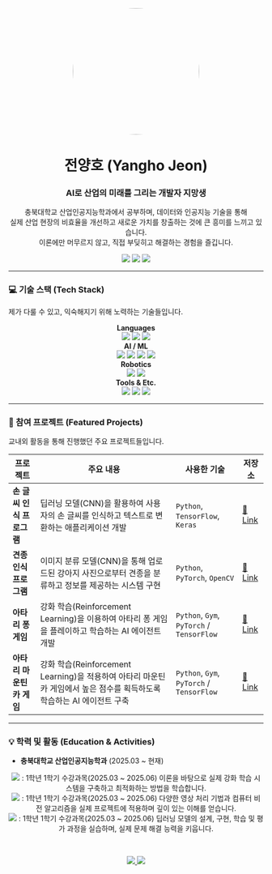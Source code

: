 <p align="center">
  <img src="<본인_프로필_사진_URL>" width="250" style="border-radius:50%;"/>
</p>

<h1 align="center">전양호 (Yangho Jeon)</h1>
<h3 align="center">AI로 산업의 미래를 그리는 개발자 지망생</h3>

<p align="center">
  충북대학교 산업인공지능학과에서 공부하며, 데이터와 인공지능 기술을 통해<br>
  실제 산업 현장의 비효율을 개선하고 새로운 가치를 창출하는 것에 큰 흥미를 느끼고 있습니다.<br>
  이론에만 머무르지 않고, 직접 부딪히고 해결하는 경험을 즐깁니다.
</p>

<p align="center">
  <a href="mailto:<개인_이메일_주소>"><img src="https://img.shields.io/badge/Email-EA4335?style=for-the-badge&logo=gmail&logoColor=white"></a>
  <a href="<개인_기술_블로그_주소(Velog,_Tistory)>"><img src="https://img.shields.io/badge/Tech_Blog-12B886?style=for-the-badge&logo=velog&logoColor=white"></a>
  <a href="<포트폴리오_또는_이력서_URL(Notion)>"><img src="https://img.shields.io/badge/Portfolio-000000?style=for-the-badge&logo=notion&logoColor=white"></a>
</p>

---

### 💻 기술 스택 (Tech Stack)
제가 다룰 수 있고, 익숙해지기 위해 노력하는 기술들입니다.

<p align="center">
  <b>Languages</b><br>
  <img src="https://img.shields.io/badge/Python-3776AB?style=for-the-badge&logo=python&logoColor=white"/>
  <img src="https://img.shields.io/badge/C++-00599C?style=for-the-badge&logo=cplusplus&logoColor=white"/>
  <img src="https://img.shields.io/badge/SQL-4479A1?style=for-the-badge&logo=mysql&logoColor=white"/>
  <br>
  <b>AI / ML</b><br>
  <img src="https://img.shields.io/badge/PyTorch-EE4C2C?style=for-the-badge&logo=pytorch&logoColor=white"/>
  <img src="https://img.shields.io/badge/TensorFlow-FF6F00?style=for-the-badge&logo=tensorflow&logoColor=white"/>
  <img src="https://img.shields.io/badge/scikit--learn-F7931E?style=for-the-badge&logo=scikitlearn&logoColor=white"/>
  <img src="https://img.shields.io/badge/OpenCV-5C3EE8?style=for-the-badge&logo=opencv&logoColor=white"/>
  <br>
  <b>Robotics</b><br>
  <img src="https://img.shields.io/badge/ROS2-22538E?style=for-the-badge&logo=ros&logoColor=white"/>
  <img src="https://img.shields.io/badge/Autoware-5E80EF?style=for-the-badge&logo=autowarefoundation&logoColor=white"/>
  <br>
  <b>Tools & Etc.</b><br>
  <img src="https://img.shields.io/badge/Git-F05032?style=for-the-badge&logo=git&logoColor=white"/>
  <img src="https://img.shields.io/badge/GitHub-181717?style=for-the-badge&logo=github&logoColor=white"/>
  <img src="https://img.shields.io/badge/Docker-2496ED?style=for-the-badge&logo=docker&logoColor=white"/>
</p>

---

### 🚀 참여 프로젝트 (Featured Projects)
교내외 활동을 통해 진행했던 주요 프로젝트들입니다.

| 프로젝트 | 주요 내용 | 사용한 기술 | 저장소 |
|---|---|---|---|
| **손 글씨 인식 프로그램** | 딥러닝 모델(CNN)을 활용하여 사용자의 손 글씨를 인식하고 텍스트로 변환하는 애플리케이션 개발 | `Python`, `TensorFlow`, `Keras` | [🔗 Link](https://github.com/cbnu-yhjeon/PROJECT-Handwriting-recognition-programs) |
| **견종 인식 프로그램** | 이미지 분류 모델(CNN)을 통해 업로드된 강아지 사진으로부터 견종을 분류하고 정보를 제공하는 시스템 구현 | `Python`, `PyTorch`, `OpenCV` | [🔗 Link](https://github.com/cbnu-yhjeon/PROJECT-Breed-Recognition-Program) |
| **아타리 퐁 게임** | 강화 학습(Reinforcement Learning)을 이용하여 아타리 퐁 게임을 플레이하고 학습하는 AI 에이전트 개발 | `Python`, `Gym`, `PyTorch` / `TensorFlow` | [🔗 Link](https://github.com/cbnu-yhjeon/Reinforcement-Learning-Entities/tree/main/AdvancedMethods) |
| **아타리 마운틴 카 게임** | 강화 학습(Reinforcement Learning)을 적용하여 아타리 마운틴 카 게임에서 높은 점수를 획득하도록 학습하는 AI 에이전트 구축 | `Python`, `Gym`, `PyTorch` / `TensorFlow` | [🔗 Link](https://github.com/cbnu-yhjeon/Reinforcement-Learning-Entities/tree/main/DQN) |
---

### 💡 학력 및 활동 (Education & Activities)

- **충북대학교 산업인공지능학과** (2025.03 ~ 현재)
<p align="center">
  <img src="https://img.shields.io/badge/강화%20학습%20실체-FFD700?style=for-the-badge&logoColor=black"/> : 1학년 1학기 수강과목(2025.03 ~ 2025.06) 이론을 바탕으로 실제 강화 학습 시스템을 구축하고 최적화하는 방법을 학습합니다.
  <br>
  <img src="https://img.shields.io/badge/영상%20처리%20실체-007ACC?style=for-the-badge&logoColor=white"/> : 1학년 1학기 수강과목(2025.03 ~ 2025.06) 다양한 영상 처리 기법과 컴퓨터 비전 알고리즘을 실제 프로젝트에 적용하며 깊이 있는 이해를 얻습니다.
  <br>
  <img src="https://img.shields.io/badge/딥러닝%20실체-424242?style=for-the-badge&logoColor=white"/> : 1학년 1학기 수강과목(2025.03 ~ 2025.06) 딥러닝 모델의 설계, 구현, 학습 및 평가 과정을 실습하며, 실제 문제 해결 능력을 키웁니다.
</p>


<br>

<p align="center">
  <a href="https://github.com/anuraghazra/github-readme-stats">
    <img src="https://github-readme-stats.vercel.app/api?username=<your-github-id>&show_icons=true&theme=dracula&include_all_commits=true&count_private=true"/>
  </a>
  <a href="https://github.com/anuraghazra/github-readme-stats">
    <img src="https://github-readme-stats.vercel.app/api/top-langs/?username=<your-github-id>&layout=compact&langs_count=7&theme=dracula"/>
  </a>
</p>
